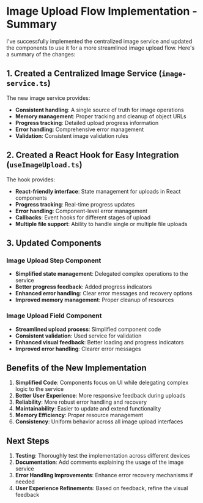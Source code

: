 # Image Upload Flow Implementation - Summary

I've successfully implemented the centralized image service and updated the components to use it for a more streamlined image upload flow. Here's a summary of the changes:

## 1. Created a Centralized Image Service (`image-service.ts`)

The new image service provides:

- **Consistent handling**: A single source of truth for image operations
- **Memory management**: Proper tracking and cleanup of object URLs
- **Progress tracking**: Detailed upload progress information
- **Error handling**: Comprehensive error management
- **Validation**: Consistent image validation rules

## 2. Created a React Hook for Easy Integration (`useImageUpload.ts`)

The hook provides:

- **React-friendly interface**: State management for uploads in React components
- **Progress tracking**: Real-time progress updates
- **Error handling**: Component-level error management
- **Callbacks**: Event hooks for different stages of upload
- **Multiple file support**: Ability to handle single or multiple file uploads

## 3. Updated Components

### Image Upload Step Component

- **Simplified state management**: Delegated complex operations to the service
- **Better progress feedback**: Added progress indicators
- **Enhanced error handling**: Clear error messages and recovery options
- **Improved memory management**: Proper cleanup of resources

### Image Upload Field Component

- **Streamlined upload process**: Simplified component code
- **Consistent validation**: Used service for validation
- **Enhanced visual feedback**: Better loading and progress indicators
- **Improved error handling**: Clearer error messages

## Benefits of the New Implementation

1. **Simplified Code**: Components focus on UI while delegating complex logic to the service
2. **Better User Experience**: More responsive feedback during uploads
3. **Reliability**: More robust error handling and recovery
4. **Maintainability**: Easier to update and extend functionality
5. **Memory Efficiency**: Proper resource management
6. **Consistency**: Uniform behavior across all image upload interfaces

## Next Steps

1. **Testing**: Thoroughly test the implementation across different devices
2. **Documentation**: Add comments explaining the usage of the image service
3. **Error Handling Improvements**: Enhance error recovery mechanisms if needed
4. **User Experience Refinements**: Based on feedback, refine the visual feedback



